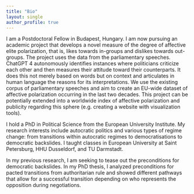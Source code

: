 ```yaml
---
title: "Bio"
layout: single
author_profile: true
---
```

I am a Postdoctoral Fellow in Budapest, Hungary. I am now pursuing an academic project that develops a novel measure of the degree of affective elite polarization, that is, likes towards in-groups and dislikes towards out-groups. The project uses the data from the parliamentary speeches. ChatGPT 4 autonomously identifies instances where politicians criticize each other and then measures their attitude toward their counterparts. It does this not merely based on words but on context and articulates in human language the reasons for its interpretations. We use the existing corpus of parliamentary speeches and aim to create an EU-wide dataset of affective polarization occurring in the last two decades. This project can be potentially extended into a worldwide index of affective polarization and publicity regarding this sphere (e.g. creating a website with visualization tools).

I hold a PhD in Political Science from the European University Institute. My research interests include autocratic politics and various types of regime change: from transitions within autocratic regimes to democratisations to democratic backslides. I taught classes in European University at Saint Petersburg, HHU Dusseldorf, and TU Darmstadt.

In my previous research, I am seeking to tease out the preconditions for democratic backslides. In my PhD thesis, I analyzed preconditions for pacted transitions from authoritarian rule and showed different pathways that allow for a successful transition depending on who represents the opposition during negotiations.
